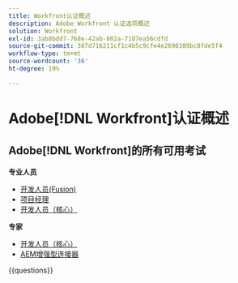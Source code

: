 ```yaml
---
title: Workfront认证概述
description: Adobe Workfront 认证选项概述
solution: Workfront
exl-id: 3ab8bdd7-768e-42ab-802a-7107ea56cdfd
source-git-commit: 307d716211cf1c4b5c9cfe4e2698389bc8fde5f4
workflow-type: tm+mt
source-wordcount: '36'
ht-degree: 19%

---
```


# Adobe[!DNL Workfront]认证概述

## Adobe[!DNL Workfront]的所有可用考试

**专业人员**

* [开发人员(Fusion)](https://certification.adobe.com/certification/fusion-developer-professional) <!--AD0-E902-->
* [项目经理](https://certification.adobe.com/certification/project-manager-professional) <!--AD0-E903-->
* [开发人员（核心）](https://certification.adobe.com/certification/core-developer-professional) <!--AD0-E908-->

**专家**

* [开发人员（核心）](https://certification.adobe.com/certification/core-developer-expert) <!--AD0-E907-->
* [AEM增强型连接器](https://certification.adobe.com/certification/experience-manager-enhanced-connector-expert) <!--AD0-E906-->

{{questions}}

